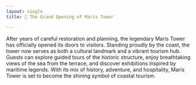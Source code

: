 ```yaml
---
layout: single
title: 📰 The Grand Opening of Maris Tower

---
```


After years of careful restoration and planning, the legendary Maris Tower has officially opened its doors to visitors. 
Standing proudly by the coast, the tower now serves as both a cultural landmark and a vibrant tourism hub. Guests can explore guided tours of the historic structure, enjoy breathtaking views of the sea from the terrace, and discover exhibitions inspired by maritime legends.
With its mix of history, adventure, and hospitality, Maris Tower is set to become the shining symbol of coastal tourism.